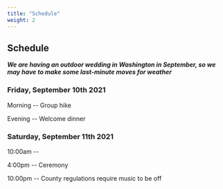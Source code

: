 ```yaml
---
title: "Schedule"
weight: 2
---
```



## Schedule

***We are having an outdoor wedding in Washington in September, so we may have to make some last-minute moves for weather***

### Friday, September 10th 2021

Morning -- Group hike

Evening -- Welcome dinner


### Saturday, September 11th 2021

10:00am  -- 

4:00pm  -- Ceremony

10:00pm -- County regulations require music to be off

